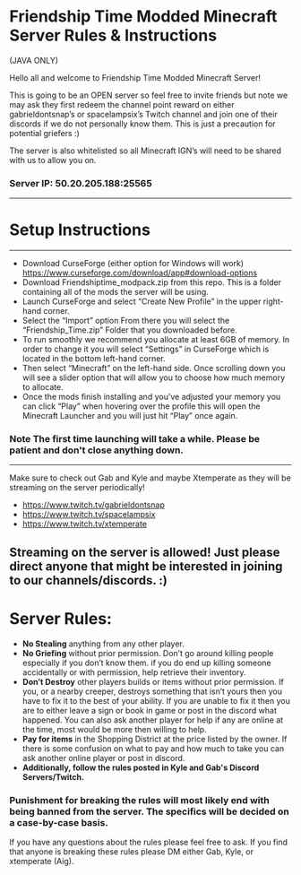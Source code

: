 # Friendship Time Modded Minecraft Server Rules & Instructions 
(JAVA ONLY)

Hello all and welcome to Friendship Time Modded Minecraft Server! 

This is going to be an OPEN server so feel free to invite friends but note we may ask they first redeem the channel point reward on either gabrieldontsnap’s or spacelampsix’s Twitch channel and join one of their discords if we do not personally know them. This is just a precaution for potential griefers :)

The server is also whitelisted so all Minecraft IGN’s will need to be shared with us to allow you on.

### Server IP: 50.20.205.188:25565
----------------------------------------------
# Setup Instructions
----------------------------------------------
- Download CurseForge (either option for Windows will work) https://www.curseforge.com/download/app#download-options
- Download Friendshiptime_modpack.zip from this repo. This is a folder containing all of the mods the server will be using.
- Launch CurseForge and select “Create New Profile” in the upper right-hand corner.
- Select the “Import” option From there you will select the “Friendship_Time.zip” Folder that you downloaded before.
- To run smoothly we recommend you allocate at least 6GB of memory. In order to change it you will select “Settings” in                                                                                  CurseForge which is located in the bottom left-hand corner.
- Then select “Minecraft” on the left-hand side. Once scrolling down you will see a slider option that will allow you to                                                                                  choose  how  much memory to allocate. 
- Once the mods finish installing and you’ve adjusted your memory you can click “Play” when hovering over the profile                                                                                      this will open  the Minecraft Launcher and you will just hit “Play” once again.
### <b> Note The first time launching will take a while. Please be patient and don't close anything down. </b>
-------------------------------------------

Make sure to check out Gab and Kyle and maybe Xtemperate as they will be streaming on the server periodically!

- https://www.twitch.tv/gabrieldontsnap
- https://www.twitch.tv/spacelampsix
- https://www.twitch.tv/xtemperate

Streaming on the server is allowed! Just please direct anyone that might be interested in joining to our channels/discords. :) 
--------------------------------------------

# Server Rules:

- <b>No Stealing</b> anything from any other player.
- <b>No Griefing</b> without prior permission. Don’t go around killing people especially if you don’t know them. if you do end up                                                                           killing someone accidentally or with permission, help retrieve their inventory.
- <b>Don’t Destroy</b> other players builds or items without prior permission. If you, or a nearby creeper, destroys something                                                                             that isn’t yours then you have to fix it to the best of your ability. If you are unable to fix it then you are to                                                                                           either leave a sign or book in game or post in the discord what happened. You can also ask another player for                                                                                              help if any are online at the time, most would be more then willing to help.
- <b>Pay for items</b> in the Shopping District at the price listed by the owner. If there is some confusion on what to pay and                                                                             how much to take you can ask another online player or post in discord.
- <b>Additionally, follow the rules posted in Kyle and Gab's Discord Servers/Twitch.</b> 

### Punishment for breaking the rules will most likely end with being banned from the server. The specifics will be decided on a case-by-case basis. 

If you have any questions about the rules please feel free to ask. If you find that anyone is breaking these rules please DM either Gab, Kyle, or xtemperate (Aig). 
